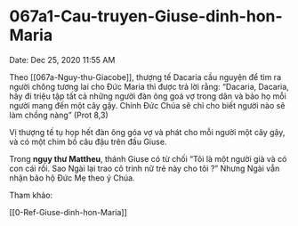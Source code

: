 # 067a1-Cau-truyen-Giuse-dinh-hon-Maria

Date: Dec 25, 2020 11:55 AM

Theo [[067a-Nguy-thu-Giacobe]], thượng tế Dacaria cầu nguyện để tìm ra người chông tương lai cho Đức Maria thì được trả lời rằng: “Dacaria, Dacaria, hãy đi triệu tập tất cả những người đàn ông goá vợ trong dân và bảo họ mỗi người mang đến một cây gậy. Chính Đức Chúa sẽ chỉ cho biết người nào sẽ làm chồng nàng” (Prot 8,3)

Vị thượng tế tụ họp hết đàn ông góa vợ và phát cho mỗi người một cây gậy, và có một chim bồ câu đậu trên đầu Giuse.

Trong **ngụy thư Mattheu**, thánh Giuse có từ chối “Tôi là một người già và có con cái rồi. Sao Ngài lại trao cô trinh nữ trẻ này cho tôi ?” Nhưng Ngài vẫn nhận bảo hộ Đức Mẹ theo ý Chúa.

Tham khảo:

[[0-Ref-Giuse-dinh-hon-Maria]]
